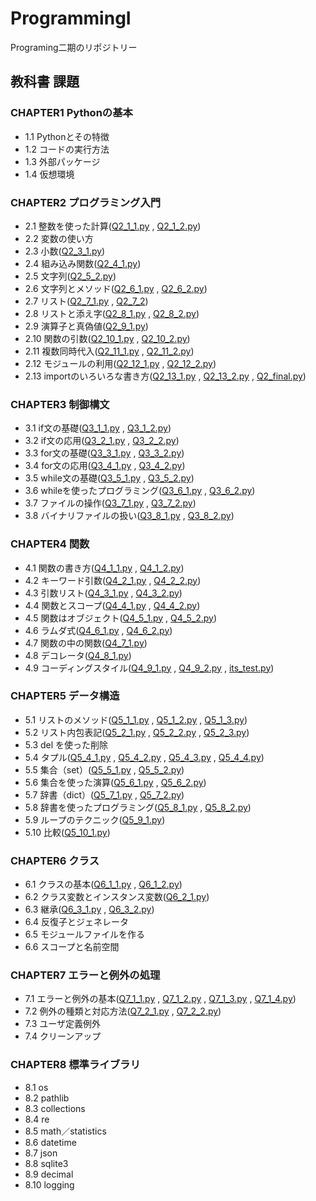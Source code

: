 # ProgrammingI
Programing二期のリポジトリー
## 教科書 課題
### CHAPTER1 Pythonの基本
- 1.1 Pythonとその特徴
- 1.2 コードの実行方法
- 1.3 外部パッケージ
- 1.4 仮想環境
### CHAPTER2 プログラミング入門
- 2.1 整数を使った計算([Q2_1_1.py](./CHAPTER02/Q2_1_1.py) , [Q2_1_2.py](./CHAPTER02/Q2_1_2.py))
- 2.2 変数の使い方
- 2.3 小数([Q2_3_1.py](/CHAPTER02/Q2_3_1.py))
- 2.4 組み込み関数([Q2_4_1.py](./CHAPTER02/Q2_4_1.py))
- 2.5 文字列([Q2_5_2.py](./CHAPTER02/Q2_5_2.py))
- 2.6 文字列とメソッド([Q2_6_1.py](./CHAPTER02/Q2_6_1.py) , [Q2_6_2.py](./CHAPTER02/Q2_6_2.py))
- 2.7 リスト([Q2_7_1.py](./CHAPTER02/Q2_7_1.py) , [Q2_7_2](./CHAPTER02/Q2_7_2.py))
- 2.8 リストと添え字([Q2_8_1.py](./CHAPTER02/Q2_8_1.py) , [Q2_8_2.py](./CHAPTER02/Q2_8_2.py))
- 2.9 演算子と真偽値([Q2_9_1.py](./CHAPTER02/Q2_9_1.py))
- 2.10 関数の引数([Q2_10_1.py](./CHAPTER02/Q2_10_1.py) , [Q2_10_2.py](./CHAPTER02/Q2_10_2.py))
- 2.11 複数同時代入([Q2_11_1.py](./CHAPTER02/Q2_11_1.py) , [Q2_11_2.py](./CHAPTER02/Q2_11_2.py))
- 2.12 モジュールの利用([Q2_12_1.py](./CHAPTER02/Q2_12_1.py) , [Q2_12_2.py](./CHAPTER02/Q2_12_2.py))
- 2.13 importのいろいろな書き方([Q2_13_1.py](CHAPTER02/Q2_13_1.py) , [Q2_13_2.py](./CHAPTER02/Q2_13_2.py) , [Q2_final.py](./CHAPTER02/Q2_final.py))
### CHAPTER3 制御構文
- 3.1 if文の基礎([Q3_1_1.py](./CHAPTER03/Q3_1_1.py) , [Q3_1_2.py](./CHAPTER03/Q3_1_2.py))
- 3.2 if文の応用([Q3_2_1.py](./CHAPTER03/Q3_2_1.py) , [Q3_2_2.py](./CHAPTER03/Q3_2_2.py))
- 3.3 for文の基礎([Q3_3_1.py](./CHAPTER03/Q3_3_1.py) , [Q3_3_2.py](./CHAPTER03/Q3_3_2.py))
- 3.4 for文の応用([Q3_4_1.py](./CHAPTER03/Q3_4_1.py) , [Q3_4_2.py](./CHAPTER03/Q3_4_2.py))
- 3.5 while文の基礎([Q3_5_1.py](./CHAPTER03/Q3_5_1.py) , [Q3_5_2.py](./CHAPTER03/Q3_5_2.py))
- 3.6 whileを使ったプログラミング([Q3_6_1.py](./CHAPTER03/Q3_6_1.py) , [Q3_6_2.py](./CHAPTER03/Q3_6_2.py))
- 3.7 ファイルの操作([Q3_7_1.py](./CHAPTER03/Q3_7_1.py) , [Q3_7_2.py](./CHAPTER03/Q3_7_2.py))
- 3.8 バイナリファイルの扱い([Q3_8_1.py](./CHAPTER03/Q3_8_1.py) , [Q3_8_2.py](./CHAPTER03/Q3_8_2.py))
### CHAPTER4 関数
- 4.1 関数の書き方([Q4_1_1.py](./CHAPTER04/Q4_1_1.py) , [Q4_1_2.py](./CHAPTER04/Q4_1_2.py))
- 4.2 キーワード引数([Q4_2_1.py](./CHAPTER04/Q4_2_1.py) , [Q4_2_2.py](./CHAPTER04/Q4_2_2.py))
- 4.3 引数リスト([Q4_3_1.py](./CHAPTER04/Q4_3_1.py) , [Q4_3_2.py](./CHAPTER04/Q4_3_2.py))
- 4.4 関数とスコープ([Q4_4_1.py](./CHAPTER04/Q4_4_1.py) , [Q4_4_2.py](./CHAPTER04/Q4_4_2.py))
- 4.5 関数はオブジェクト([Q4_5_1.py](./CHAPTER04/Q4_5_1.py) , [Q4_5_2.py](./CHAPTER04/Q4_5_2.py))
- 4.6 ラムダ式([Q4_6_1.py](./CHAPTER04/Q4_6_1.py) , [Q4_6_2.py](./CHAPTER04/Q4_6_2.py))
- 4.7 関数の中の関数([Q4_7_1.py](./CHAPTER04/Q4_7_1.py))
- 4.8 デコレータ([Q4_8_1.py](./CHAPTER04/Q4_8_1.py))
- 4.9 コーディングスタイル([Q4_9_1.py](./CHAPTER04/Q4_9_1.py) , [Q4_9_2.py](./CHAPTER04/Q4_9_2.py) , [its_test.py](./CHAPTER04/its_test.py))
### CHAPTER5 データ構造
- 5.1 リストのメソッド([Q5_1_1.py](./CHAPTER05/Q5_1_1.py) , [Q5_1_2.py](./CHAPTER05/Q5_1_2.py) , [Q5_1_3.py](./CHAPTER05/Q5_1_3.py))
- 5.2 リスト内包表記([Q5_2_1.py](./CHAPTER05/Q5_2_1.py) , [Q5_2_2.py](./CHAPTER05/Q5_2_2.py) , [Q5_2_3.py](./CHAPTER05/Q5_2_3.py))
- 5.3 del を使った削除
- 5.4 タプル([Q5_4_1.py](./CHAPTER05/Q5_4_1.py) , [Q5_4_2.py](./CHAPTER05/Q5_4_2.py) , [Q5_4_3.py](./CHAPTER05/Q5_4_3.py) , [Q5_4_4.py](./CHAPTER05/Q5_4_4.py))
- 5.5 集合（set）([Q5_5_1.py](./CHAPTER05/Q5_5_1.py) , [Q5_5_2.py](./CHAPTER05/Q5_5_2.py))
- 5.6 集合を使った演算([Q5_6_1.py](./CHAPTER05/Q5_6_1.py) , [Q5_6_2.py](./CHAPTER05/Q5_6_2.py))
- 5.7 辞書（dict）([Q5_7_1.py](./CHAPTER05/Q5_7_1.py) , [Q5_7_2.py](./CHAPTER05/Q5_7_2.py))
- 5.8 辞書を使ったプログラミング([Q5_8_1.py](./CHAPTER05/Q5_8_1.py) , [Q5_8_2.py](./CHAPTER05/Q5_8_2.py))
- 5.9 ループのテクニック([Q5_9_1.py](./CHAPTER05/Q5_9_1.py))
- 5.10 比較([Q5_10_1.py](./CHAPTER05/Q5_10_1.py))
### CHAPTER6 クラス
- 6.1 クラスの基本([Q6_1_1.py](./CHAPTER06/Q6_1_1.py) , [Q6_1_2.py](./CHAPTER06/Q6_1_2.py))
- 6.2 クラス変数とインスタンス変数([Q6_2_1.py](./CHAPTER06/Q6_2_1.py))
- 6.3 継承([Q6_3_1.py](./CHAPTER06/Q6_3_1.py) , [Q6_3_2.py](./CHAPTER06/Q6_3_2.py))
- 6.4 反復子とジェネレータ
- 6.5 モジュールファイルを作る
- 6.6 スコープと名前空間
### CHAPTER7 エラーと例外の処理
- 7.1 エラーと例外の基本([Q7_1_1.py](./CHAPTER07/Q7_1_1.py) , [Q7_1_2.py](./CHAPTER07/Q7_1_2.py) , [Q7_1_3.py](./CHAPTER07/Q7_1_3.py) , [Q7_1_4.py](./CHAPTER07/Q7_1_4.py))
- 7.2 例外の種類と対応方法([Q7_2_1.py](./CHAPTER07/Q7_2_1.py) , [Q7_2_2.py](./CHAPTER07/Q7_2_2.py))
- 7.3 ユーザ定義例外
- 7.4 クリーンアップ
### CHAPTER8 標準ライブラリ
- 8.1 os
- 8.2 pathlib
- 8.3 collections
- 8.4 re
- 8.5 math／statistics
- 8.6 datetime
- 8.7 json
- 8.8 sqlite3
- 8.9 decimal
- 8.10 logging
